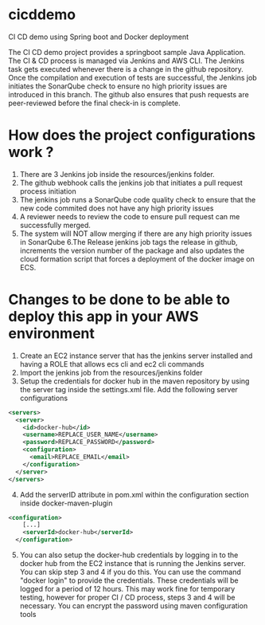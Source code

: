 # cicddemo
CI CD demo using Spring boot and Docker deployment

The CI CD demo project provides a springboot sample Java Application. The CI & CD process is managed via Jenkins and AWS CLI. The 
Jenkins task gets executed whenever there is a change in the github repository. Once the compilation and execution of tests are successful, the Jenkins job initiates the SonarQube check to ensure no high priority issues are introduced in this branch. The github also ensures that push requests are peer-reviewed before the final check-in is complete.

# How does the project configurations work ?
1. There are 3 Jenkins job inside the resources/jenkins folder. 
2. The github webhook calls the jenkins job that initiates a pull request process initiation 
3. The jenkins job runs a SonarQube code quality check to ensure that the new code commited does not have any high priority issues
4. A reviewer needs to review the code to ensure pull request can me successfully merged.
5. The system will NOT allow merging if there are any high priority issues in SonarQube
6.The Release jenkins job tags the release in github, increments the version number of the package and also updates the cloud formation 
script that forces a deployment of the docker image on ECS.

# Changes to be done to be able to deploy this app in your AWS environment
1. Create an EC2 instance server that has the jenkins server installed and having a ROLE that allows ecs cli and ec2 cli commands
2. Import the jenkins job from the resources/jenkins folder
3. Setup the credentials for docker hub in the maven repository by using the server tag inside the settings.xml file. 
Add the following server configurations
```xml
<servers>
  <server>
    <id>docker-hub</id>
    <username>REPLACE_USER_NAME</username>
    <password>REPLACE_PASSWORD</password>
    <configuration>
      <email>REPLACE_EMAIL</email>
    </configuration>
  </server>
</servers>
```
4. Add the serverID attribute in pom.xml within the configuration section inside <artifactId>docker-maven-plugin</artifactId>
  ```xml
  <configuration>
      [...]
      <serverId>docker-hub</serverId>
    </configuration>
```
5.  You can also setup the docker-hub credentials by logging in to the docker hub from the EC2 instance that is running the Jenkins 
server. 
You can skip step 3 and 4 if you do this. You can use the command "docker login" to provide the credentials. These credentials will be 
logged for a period of 12 hours. This may work fine for temporary testing, however for proper CI / CD process, steps 3 and 4 will be 
necessary. You can encrypt the password using maven configuration tools





